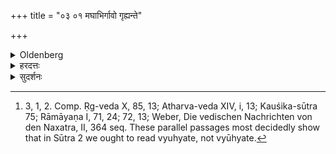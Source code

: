 +++
title = "०३ ०१ मघाभिर्गावो गृह्यन्ते"

+++

<details><summary>Oldenberg</summary>

1. [^1]  Under the Maghās (Nakṣatra) cows are provided;


[^1]:  3, 1, 2. Comp. Ṛg-veda X, 85, 13; Atharva-veda XIV, i, 13; Kauśika-sūtra 75; Rāmāyaṇa I, 71, 24; 72, 13; Weber, Die vedischen Nachrichten von den Naxatra, II, 364 seq. These parallel passages most decidedly show that in Sūtra 2 we ought to read vyuhyate, not vyūhyate.
</details>

<details><summary>हरदत्तः</summary>

यदि मघाभिः गावः क्रयादिना गृह्यन्ते ताश्च गावः प्रतिनन्दिता भवन्ति ।
तस्मात् गोपरिग्रहे मघाः प्रशस्ताः ॥१॥
</details>

<details><summary>सुदर्शनः</summary>

"आर्षे दुहितृमते मिथनौ गावौ देयौ" (आप.ध. २-११-१८.) इति वचनादार्षे विवाहे वरैर्दीयमाना गावो दुहितृमद्भिर्मघासु गृह्यन्ते ।
एतदुक्तं भवति– आर्ष विवाहं मघास्वेव कुर्यात्, न ब्राह्मादिवत् नक्षत्रान्तरेऽपीति ॥१॥
</details>
